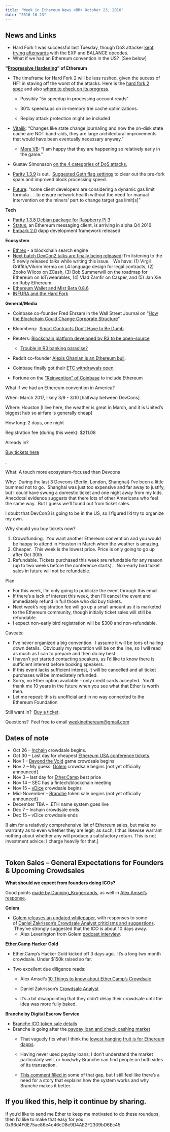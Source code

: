 ```yaml
---
title: "Week in Ethereum News <BR> October 23, 2016"
date: "2016-10-23"
---
```


## News and Links  

- Hard Fork 1 was successful last Tuesday, though DoS attacker [kept trying](https://t.umblr.com/redirect?z=https%3A%2F%2Fetherscan.io%2Faddress%2F0xb6389d6575966f946e190b9d538c3259857ed2c7&t=Nzc1MmYwZTRkZDRhNTg0NDk4Mzg5OTQ5NDE5NzQ5ODA4OWJjYTQ4OCxRWkJBcWJBTA%3D%3D&b=t%3AQ8svKXOQOFn4j1wJ-IeWRA&p=https%3A%2F%2Fwww.weekinethereum.com%2Fpost%2F155174927273%2Foctober-23-2016&m=0) [afterwards](https://t.umblr.com/redirect?z=https%3A%2F%2Fetherscan.io%2Faddress%2F0xbd37ee00e47c0fe0def80bd95c498698b4a15235&t=NjNjNDVmMzBiMjcxYWEyYjIxMTdiMzJjMzYyZjg5ZWM0NmEyMGFlYSxRWkJBcWJBTA%3D%3D&b=t%3AQ8svKXOQOFn4j1wJ-IeWRA&p=https%3A%2F%2Fwww.weekinethereum.com%2Fpost%2F155174927273%2Foctober-23-2016&m=0) with the EXP and BALANCE opcodes.
- What if we had an Ethereum convention in the US?  \[See below\]

**“[Progressive Hardening](https://t.umblr.com/redirect?z=https%3A%2F%2Fwww.reddit.com%2Fr%2Fethereum%2Fcomments%2F58i8e0%2Fupdate_on_hf_2_and_client_optimizations%2Fd90wci0%2F%3Fcontext%3D3&t=NTU0NTM1ZmM0NmFlZGY1YjNiNzI4YTdkZjU1YjQ2ZDYyYzcyNWI3MyxRWkJBcWJBTA%3D%3D&b=t%3AQ8svKXOQOFn4j1wJ-IeWRA&p=https%3A%2F%2Fwww.weekinethereum.com%2Fpost%2F155174927273%2Foctober-23-2016&m=0)” of Ethereum**

- The timeframe for Hard Fork 2 will be less rushed, given the sucess of HF1 in staving off the worst of the attacks. Here is the [hard fork 2 spec](https://t.umblr.com/redirect?z=https%3A%2F%2Fgithub.com%2Fethereum%2FEIPs%2Fissues%2F158&t=MGQ0N2IzMTQ2YzJkZmE5MTRhNzM4MWQyOGU5OGViYzQzMGRlZWU0YixRWkJBcWJBTA%3D%3D&b=t%3AQ8svKXOQOFn4j1wJ-IeWRA&p=https%3A%2F%2Fwww.weekinethereum.com%2Fpost%2F155174927273%2Foctober-23-2016&m=0) and also [where to check on its progress](https://t.umblr.com/redirect?z=https%3A%2F%2Fgithub.com%2Fethereum%2Fgo-ethereum%2Fpull%2F3179&t=NjBmMmU0MjYwNzMxZDczNzU1MTdkYTMxMTlmNTIxMGYyMmI5MGUwNCxRWkJBcWJBTA%3D%3D&b=t%3AQ8svKXOQOFn4j1wJ-IeWRA&p=https%3A%2F%2Fwww.weekinethereum.com%2Fpost%2F155174927273%2Foctober-23-2016&m=0).
    - Possibly “5x speedup in processing account reads”  
        
    - 30% speedsups on in-memory trie cache optimizations.  
        
    - Replay attack protection might be included  
        
- [Vitalik](https://t.umblr.com/redirect?z=https%3A%2F%2Fwww.reddit.com%2Fr%2Fethereum%2Fcomments%2F58i8e0%2Fupdate_on_hf_2_and_client_optimizations%2Fd90wci0%2F%3Fcontext%3D3&t=NTU0NTM1ZmM0NmFlZGY1YjNiNzI4YTdkZjU1YjQ2ZDYyYzcyNWI3MyxRWkJBcWJBTA%3D%3D&b=t%3AQ8svKXOQOFn4j1wJ-IeWRA&p=https%3A%2F%2Fwww.weekinethereum.com%2Fpost%2F155174927273%2Foctober-23-2016&m=0): “Changes like state change journaling and now the on-disk state cache are NOT band-aids, they are large architectural improvements that would have been eventually necessary anyway.”
    - [More VB](https://t.umblr.com/redirect?z=https%3A%2F%2Fwww.reddit.com%2Fr%2Fethereum%2Fcomments%2F58aelh%2Fattention_miners_recommending_miners_lower_the%2Fd8ywjrr%2F&t=ZDU5NGZkODQ3MTFlYjA1OWI2NmFiMWRlZWY0NjU1NDlhODBkZDhmYixRWkJBcWJBTA%3D%3D&b=t%3AQ8svKXOQOFn4j1wJ-IeWRA&p=https%3A%2F%2Fwww.weekinethereum.com%2Fpost%2F155174927273%2Foctober-23-2016&m=0): “I am happy that they are happening so relatively early in the game.”  
        
- Gustav Simonsson [on the 4 categories of DoS attacks.](https://t.umblr.com/redirect?z=https%3A%2F%2Fwww.reddit.com%2Fr%2Fethereum%2Fcomments%2F589l6b%2Flol_i_think_its_another_attack_contract_burns%2Fd8z31te%2F&t=NTljMTAwMjc3NTM1OTI3MTZkZDBiOTUyYTc3Mzk3NmZjZWE4OGJmYyxRWkJBcWJBTA%3D%3D&b=t%3AQ8svKXOQOFn4j1wJ-IeWRA&p=https%3A%2F%2Fwww.weekinethereum.com%2Fpost%2F155174927273%2Foctober-23-2016&m=0)
- [Parity 1.3.9](https://t.umblr.com/redirect?z=https%3A%2F%2Fgithub.com%2Fethcore%2Fparity%2Freleases%2Ftag%2Fv1.3.9&t=OWQ1OWI5NWE2OWJkNzA3YjMzODI0YjMxYjg1ZDRiYjQ3NDc5NzAyZixRWkJBcWJBTA%3D%3D&b=t%3AQ8svKXOQOFn4j1wJ-IeWRA&p=https%3A%2F%2Fwww.weekinethereum.com%2Fpost%2F155174927273%2Foctober-23-2016&m=0) is out.  [Suggested Geth flag settings](https://t.umblr.com/redirect?z=https%3A%2F%2Fwww.reddit.com%2Fr%2Fethereum%2Fcomments%2F58bnef%2Fif_you_are_running_a_geth_node_try_refastsyncing%2F&t=MDBhYTZlNjQwNDJjNjM5MzhjZGJkNTM2MzJmNWVjY2I1NGU2YTE1NSxRWkJBcWJBTA%3D%3D&b=t%3AQ8svKXOQOFn4j1wJ-IeWRA&p=https%3A%2F%2Fwww.weekinethereum.com%2Fpost%2F155174927273%2Foctober-23-2016&m=0) to clear out the pre-fork spam and improved block processing speed.
- [Future](https://t.umblr.com/redirect?z=https%3A%2F%2Fwww.reddit.com%2Fr%2Fethereum%2Fcomments%2F58n6ok%2Fminers_please_run_with_targetgaslimit_2000000%2F&t=Y2FjZTk3MzVmMmQ5ZGIxZjQ3NDU5YWNlN2IxMGQzZmRhNWIwNWEzOCxRWkJBcWJBTA%3D%3D&b=t%3AQ8svKXOQOFn4j1wJ-IeWRA&p=https%3A%2F%2Fwww.weekinethereum.com%2Fpost%2F155174927273%2Foctober-23-2016&m=0): “some client developers are considering a dynamic gas limit formula . . .to ensure network health without the need for manual intervention on the miners’ part to change target gas limit\[s\]”

**Tech**

- [Parity 1.3.8 Debian package for Raspberry Pi 3](https://t.umblr.com/redirect?z=https%3A%2F%2Fwww.reddit.com%2Fr%2Fethereum%2Fcomments%2F57n8gv%2Fparity_138_debian_package_for_raspberrypi_3%2F&t=MWE2ZmZmYWFiNWY0MWFkNzljYjQ3MTYxYmQ1YzRhYzJhMjNjMmZjYSxRWkJBcWJBTA%3D%3D&b=t%3AQ8svKXOQOFn4j1wJ-IeWRA&p=https%3A%2F%2Fwww.weekinethereum.com%2Fpost%2F155174927273%2Foctober-23-2016&m=0)
- [Status](https://t.umblr.com/redirect?z=https%3A%2F%2Fblog.status.im%2Fintroducing-status-ethereum-918b1447274&t=Y2Y0Yjg2MWNhNDA5NGE2OWVkMmU4ZTg3YmM4NTIzNDAzYjJiYmEwMSxRWkJBcWJBTA%3D%3D&b=t%3AQ8svKXOQOFn4j1wJ-IeWRA&p=https%3A%2F%2Fwww.weekinethereum.com%2Fpost%2F155174927273%2Foctober-23-2016&m=0), an Ethereum messaging client, is arriving in alpha Q4 2016
- [Embark 2.0](https://t.umblr.com/redirect?z=https%3A%2F%2Fgithub.com%2Fiurimatias%2Fembark-framework&t=YTc3YmM3Y2QyNGJmODFlZDQ1NWRiZmQ4ODZiOTM4NWMxNjFkNzlkNSxRWkJBcWJBTA%3D%3D&b=t%3AQ8svKXOQOFn4j1wJ-IeWRA&p=https%3A%2F%2Fwww.weekinethereum.com%2Fpost%2F155174927273%2Foctober-23-2016&m=0) dapp development framework released

**Ecosystem**

- [Ethrex](https://t.umblr.com/redirect?z=https%3A%2F%2Fethrex.io%2Ffeatures&t=YjdmNzYzYTVlNTQyZTRiYzA2MGEwMTM0MDEwMjZmMWI4ODQ4MDUzMCxRWkJBcWJBTA%3D%3D&b=t%3AQ8svKXOQOFn4j1wJ-IeWRA&p=https%3A%2F%2Fwww.weekinethereum.com%2Fpost%2F155174927273%2Foctober-23-2016&m=0) - a blockchain search engine
- [Next batch DevCon2 talks are finally being released](https://t.umblr.com/redirect?z=https%3A%2F%2Fwww.youtube.com%2Fchannel%2FUCNOfzGXD_C9YMYmnefmPH0g&t=Y2FkNzNiZGI4Y2Q1ZGQ4ODQ3ZWIyNmU5ZDYyOGU1NWNlYTA0NDUwNyxRWkJBcWJBTA%3D%3D&b=t%3AQ8svKXOQOFn4j1wJ-IeWRA&p=https%3A%2F%2Fwww.weekinethereum.com%2Fpost%2F155174927273%2Foctober-23-2016&m=0)! I’m listening to the 5 newly released talks while writing this issue.   We have: (1) Virgil Griffith/Vikrim Verma on L4 language design for legal contracts, (2) Zooko Wilcox on ZCash, (3) Bob Summerwill on the roadmap for Ethereum on IoT/wearables, (4) Vlad Zamfir on Casper, and (5) Jan Xie on Ruby Ethereum.
- [Ethereum Wallet and Mist Beta 0.8.6](https://t.umblr.com/redirect?z=https%3A%2F%2Fgithub.com%2Fethereum%2Fmist%2Freleases%2Ftag%2Fv0.8.6&t=NGMyOGMwOTczYTRiOTcwMGFlMGExMTI5MDVhYjU4MDgyMjNlZDI2MCxRWkJBcWJBTA%3D%3D&b=t%3AQ8svKXOQOFn4j1wJ-IeWRA&p=https%3A%2F%2Fwww.weekinethereum.com%2Fpost%2F155174927273%2Foctober-23-2016&m=0)
- [INFURA and the Hard Fork](https://t.umblr.com/redirect?z=https%3A%2F%2Fmedium.com%2Finfura%2Fthe-ethereum-hard-fork-and-infura-35c3e584fc4d%3Fsource%3DlinkShare-5019dc1c5a90-1476826862&t=YTlmZTFiYmJkMjU0YTgyNTUyNmM4MTMwN2I2NjJlNjBkOGU1NjM3ZixRWkJBcWJBTA%3D%3D&b=t%3AQ8svKXOQOFn4j1wJ-IeWRA&p=https%3A%2F%2Fwww.weekinethereum.com%2Fpost%2F155174927273%2Foctober-23-2016&m=0)

**General/Media**

- Coinbase co-founder Fred Ehrsam in the Wall Street Journal on “[How the Blockchain Could Change Corporate Structure](https://t.umblr.com/redirect?z=http%3A%2F%2Fwww.wsj.com%2Farticles%2Fhow-the-blockchain-could-change-corporate-structure-1476887998&t=ZTU5ZjUwYzE5MWI3NTVlYjBmZGNlY2IxOTU3NjY3NmEzZjc5OTkxMixRWkJBcWJBTA%3D%3D&b=t%3AQ8svKXOQOFn4j1wJ-IeWRA&p=https%3A%2F%2Fwww.weekinethereum.com%2Fpost%2F155174927273%2Foctober-23-2016&m=0)”
- Bloomberg:  [Smart Contracts Don’t Have to Be Dumb](https://t.umblr.com/redirect?z=https%3A%2F%2Fwww.bloomberg.com%2Fview%2Farticles%2F2016-10-21%2Fsmart-contracts-don-t-have-to-be-dumb&t=MTQ3Y2Y3ZTdlODE0NTBjZDcwYWNiYTNhNmRlODE3ZWQxNjFkZjk2MyxRWkJBcWJBTA%3D%3D&b=t%3AQ8svKXOQOFn4j1wJ-IeWRA&p=https%3A%2F%2Fwww.weekinethereum.com%2Fpost%2F155174927273%2Foctober-23-2016&m=0)
- Reuters: [Blockchain platform developed by R3 to be open-source](https://t.umblr.com/redirect?z=http%3A%2F%2Fwww.reuters.com%2Farticle%2Fus-banks-blockchain-r3-exclusive-idUSKCN12K17E&t=ZDVlNjJkYTIyMDc5MjE3OWQ5MmEzZjAwZTg2NWQ3NWNhZWIwMmNkNixRWkJBcWJBTA%3D%3D&b=t%3AQ8svKXOQOFn4j1wJ-IeWRA&p=https%3A%2F%2Fwww.weekinethereum.com%2Fpost%2F155174927273%2Foctober-23-2016&m=0)
    - [Trouble in R3 banking paradise?](https://t.umblr.com/redirect?z=http%3A%2F%2Fwww.bankingtech.com%2F612342%2Ftrouble-in-the-r3-paradise%2F&t=Yjc4MTBlNmI5YjgwOTZkNWRlOWEyNGM1YTRiNTk1ZGIwMDA1NWZmYixRWkJBcWJBTA%3D%3D&b=t%3AQ8svKXOQOFn4j1wJ-IeWRA&p=https%3A%2F%2Fwww.weekinethereum.com%2Fpost%2F155174927273%2Foctober-23-2016&m=0)  
        
- Reddit co-founder [Alexis Ohanian is an Ethereum bull](https://twitter.com/alexisohanian/status/788513364532133888).
- Coinbase finally got their [ETC withdrawals open](https://twitter.com/GDAX/status/789197569821773824).
- Fortune on the [“Reinvention” of Coinbase](https://t.umblr.com/redirect?z=http%3A%2F%2Ffortune.com%2F2016%2F10%2F19%2Fcoinbase-redesign-bitcoin-ethereum%2F&t=MTdhMTNiZWUxMDY3MGZjYjk3NmE3ODQxNjRmYzAzYjFlM2M1NTkyOSxRWkJBcWJBTA%3D%3D&b=t%3AQ8svKXOQOFn4j1wJ-IeWRA&p=https%3A%2F%2Fwww.weekinethereum.com%2Fpost%2F155174927273%2Foctober-23-2016&m=0) to include Ethereum

What if we had an Ethereum convention in America?

When: March 2017, likely 3/9 - 3/10 \[halfway between DevCons\]

Where: Houston \[I live here, the weather is great in March, and it is United’s biggest hub so airfare is generally cheap\]

How long: 2 days, one night

Registration fee (during this week): $211.08

Already in?  

[Buy tickets here](https://t.umblr.com/redirect?z=https%3A%2F%2Fethereum.ticketleap.com%2F2017-ethereum-usa-conference%2F&t=MWQ4NmViYmU0MTI3NjcxMTBkZjAwYjU1YWZmZGFhOGVlMGE1M2U0MixRWkJBcWJBTA%3D%3D&b=t%3AQ8svKXOQOFn4j1wJ-IeWRA&p=https%3A%2F%2Fwww.weekinethereum.com%2Fpost%2F155174927273%2Foctober-23-2016&m=0)

.

What: A touch more ecosystem-focused than Devcons

Why:  During the last 3 Devcons (Berlin, London, Shanghai) I’ve been a little bummed not to go.  Shanghai was just too expensive and far away to justify, but I could have swung a domestic ticket and one night away from my kids. Anecdotal evidence suggests that there lots of other Americans who feel the same way.  But I guess we’ll found out from ticket sales.

I doubt that DevCon3 is going to be in the US, so I figured I’d try to organize my own.

Why should you buy tickets now?

1. Crowdfunding.  You want another Ethereum convention and you would be happy to attend in Houston in March when the weather is amazing.
2. Cheaper.  This week is the lowest price. Price is only going to go up after Oct 30th.
3. Refundable. Tickets purchased this week are refundable for any reason (up to two weeks before the conference starts).   Non-early bird ticket sales in future will not be refundable.

Plan

- For this week, I’m only going to publicize the event through this email.
- If there’s a lack of interest this week, then I’ll cancel the event and immediately refund in full those who did buy tickets.
- Next week’s registration fee will go up a small amount as it is marketed to the Ethereum community, though initially ticket sales will still be refundable.
- I expect non-early bird registration will be $300 and non-refundable.

Caveats:

- I’ve never organized a big convention.  I assume it will be tons of nailing down details.  Obviously my reputation will be on the line, so I will read as much as I can to prepare and then do my best.
- I haven’t yet started contacting speakers, as I’d like to know there is sufficient interest before booking speakers.
- If this event lacks sufficient interest, it will be cancelled and all ticket purchases will be immediately refunded.
- Sorry, no Ether option available – only credit cards accepted.  You’ll thank me 10 years in the future when you see what that Ether is worth then.
- Let me repeat: this is unofficial and in no way connected to the Ethereum Foundation

Still want in?  [Buy a ticket](https://t.umblr.com/redirect?z=https%3A%2F%2Fethereum.ticketleap.com%2F2017-ethereum-usa-conference%2F&t=MWQ4NmViYmU0MTI3NjcxMTBkZjAwYjU1YWZmZGFhOGVlMGE1M2U0MixRWkJBcWJBTA%3D%3D&b=t%3AQ8svKXOQOFn4j1wJ-IeWRA&p=https%3A%2F%2Fwww.weekinethereum.com%2Fpost%2F155174927273%2Foctober-23-2016&m=0).

Questions?  Feel free to email weekinethereum@gmail.com                             

## Dates of note  

- Oct 26 – [Inchain](https://t.umblr.com/redirect?z=http%3A%2F%2Fico.inchain.io&t=YjkzMjc4MmJhMzI5ZTBjOWQ2ZDBkZDZmMjUzYzEyMTEzMTJhNTQ1MyxRWkJBcWJBTA%3D%3D&b=t%3AQ8svKXOQOFn4j1wJ-IeWRA&p=https%3A%2F%2Fwww.weekinethereum.com%2Fpost%2F155174927273%2Foctober-23-2016&m=0) crowdsale begins.
- Oct 30 – Last day for cheapest [Ethereum USA conference tickets](https://t.umblr.com/redirect?z=https%3A%2F%2Fethereum.ticketleap.com%2F2017-ethereum-usa-conference%2F&t=MWQ4NmViYmU0MTI3NjcxMTBkZjAwYjU1YWZmZGFhOGVlMGE1M2U0MixRWkJBcWJBTA%3D%3D&b=t%3AQ8svKXOQOFn4j1wJ-IeWRA&p=https%3A%2F%2Fwww.weekinethereum.com%2Fpost%2F155174927273%2Foctober-23-2016&m=0).
- Nov 1 – [Beyond the Void](https://t.umblr.com/redirect?z=http%3A%2F%2Fbeyond-the-void.net%2F&t=NTAzMmY5OTFhOTdlMzczN2U0NTgxZDMzNWYxOTAxOGNiZGE0NzBkMCxRWkJBcWJBTA%3D%3D&b=t%3AQ8svKXOQOFn4j1wJ-IeWRA&p=https%3A%2F%2Fwww.weekinethereum.com%2Fpost%2F155174927273%2Foctober-23-2016&m=0) game crowdsale begins
- Nov 2 – My guess: [Golem](https://t.umblr.com/redirect?z=https%3A%2F%2Fgolem.network%2F&t=M2U2YWZiOGIxZjlmOTIzOGE0MDg0ODViYTUwNzlkZjZmMDVjODQ1YixRWkJBcWJBTA%3D%3D&b=t%3AQ8svKXOQOFn4j1wJ-IeWRA&p=https%3A%2F%2Fwww.weekinethereum.com%2Fpost%2F155174927273%2Foctober-23-2016&m=0) crowdsale begins \[not yet officially announced\]
- Nov 3 – last day for [Ether.Camp](https://t.umblr.com/redirect?z=https%3A%2F%2Fhack.ether.camp%2Fsale&t=ZTQzMzFkZDZkNjE0YjMxNjBmNDBiMjUxMmJlYTJjOGFmNzcwZTRkNyxRWkJBcWJBTA%3D%3D&b=t%3AQ8svKXOQOFn4j1wJ-IeWRA&p=https%3A%2F%2Fwww.weekinethereum.com%2Fpost%2F155174927273%2Foctober-23-2016&m=0) best price
- Nov 14 – SEC has a fintech/blockchain meeting
- Nov 15 – [vDice](https://t.umblr.com/redirect?z=http%3A%2F%2Fcrowdsale.vdice.io%2F&t=OTBkNzZmNmQzZDVkMmFkMzI3OTBkODc4MzEwNjdlODU1YWMwOWIzMyxRWkJBcWJBTA%3D%3D&b=t%3AQ8svKXOQOFn4j1wJ-IeWRA&p=https%3A%2F%2Fwww.weekinethereum.com%2Fpost%2F155174927273%2Foctober-23-2016&m=0) crowdsale begins
- Mid-November – [Branche](https://t.umblr.com/redirect?z=http%3A%2F%2Fwww.branche.io%2F&t=OTY1MmYyYWI1MmIyOTdjOWE2ZDgzMTFiZjJkMTc4Y2QzOTVlNjE1MyxRWkJBcWJBTA%3D%3D&b=t%3AQ8svKXOQOFn4j1wJ-IeWRA&p=https%3A%2F%2Fwww.weekinethereum.com%2Fpost%2F155174927273%2Foctober-23-2016&m=0) token sale begins (not yet officially announced)
- December TBA – .ETH name system goes live
- Dec 7 – Inchain crowdsale ends
- Dec 15 – vDice crowdsale ends

\[I aim for a relatively comprehensive list of Ethereum sales, but make no warranty as to even whether they are legit; as such, I thus likewise warrant nothing about whether any will produce a satisfactory return. This is not investment advice; I charge heavily for that.\]                                                          

## Token Sales – General Expectations for Founders & Upcoming Crowdsales  

**What should we expect from founders doing ICOs?**

Good points [made by Dunning\_Krugerrands](https://t.umblr.com/redirect?z=https%3A%2F%2Fwww.reddit.com%2Fr%2Fethtrader%2Fcomments%2F58mf7w%2Ficos_what_we_expect%2Fd925zgm%2F%3Fcontext%3D3&t=YTZlNzVhOTA0YzU1YTI0MjM3M2FlZDI4NTY5ZWVkYmI3MzMxZWE1NSxRWkJBcWJBTA%3D%3D&b=t%3AQ8svKXOQOFn4j1wJ-IeWRA&p=https%3A%2F%2Fwww.weekinethereum.com%2Fpost%2F155174927273%2Foctober-23-2016&m=0), as well in [Alex Amsel’s response](https://t.umblr.com/redirect?z=https%3A%2F%2Fwww.reddit.com%2Fr%2Fethtrader%2Fcomments%2F58mf7w%2Ficos_what_we_expect%2Fd92h2gd%2F%3Fcontext%3D3&t=MTJlMGEyOGQ4YTFkMGNmNWE4MmM5YmQwODQ4ZWUyZWY1YTJkOTMyMyxRWkJBcWJBTA%3D%3D&b=t%3AQ8svKXOQOFn4j1wJ-IeWRA&p=https%3A%2F%2Fwww.weekinethereum.com%2Fpost%2F155174927273%2Foctober-23-2016&m=0).

**Golem**

- [Golem releases an updated whitepaper](https://t.umblr.com/redirect?z=https%3A%2F%2Fgolem.network%2Fdoc%2FReleasecandidateGolemwhitepaper.pdf&t=YThkMjZkODJkNjgyMjNlODBhMDI5NzljMzAwYmU0MjAwMjhiMzA2ZSxRWkJBcWJBTA%3D%3D&b=t%3AQ8svKXOQOFn4j1wJ-IeWRA&p=https%3A%2F%2Fwww.weekinethereum.com%2Fpost%2F155174927273%2Foctober-23-2016&m=0), with responses to some of [Daniel Zakrisson’s Crowdsale Analyst criticisms and suggestions](https://t.umblr.com/redirect?z=https%3A%2F%2Fwww.reddit.com%2Fr%2Fethereum%2Fcomments%2F57x1oh%2Fthe_crowdsale_analyst_golem_preliminary_thoughts%2F&t=NTdmYzEzNTVjZTViNmU1NjM1MDZkOTI2MGNhOTJjNTBkNWE4Y2I4YSxRWkJBcWJBTA%3D%3D&b=t%3AQ8svKXOQOFn4j1wJ-IeWRA&p=https%3A%2F%2Fwww.weekinethereum.com%2Fpost%2F155174927273%2Foctober-23-2016&m=0).  They’ve strongly suggested that the ICO is about 10 days away.
    - Alex Leverington from Golem [podcast interview](https://t.umblr.com/redirect?z=http%3A%2F%2Fwww.theblockchainshow.com%2F22-alex-leverington-from-golem-project%2F&t=MmFkN2IxOWVjM2M1ZjUzZjlmODU3ZDM3ZGRhMWE2YTFhNmYzMDBlNixRWkJBcWJBTA%3D%3D&b=t%3AQ8svKXOQOFn4j1wJ-IeWRA&p=https%3A%2F%2Fwww.weekinethereum.com%2Fpost%2F155174927273%2Foctober-23-2016&m=0).  
        

**Ether.Camp Hacker Gold**

- Ether.Camp’s Hacker Gold kicked off 3 days ago.  It’s a long two month crowdsale. Under $150k raised so far.  
    
- Two excellent due diligence reads:
    
    - Alex Amsel’s [10 Things to know about Ether.Camp’s Crowdsale](https://t.umblr.com/redirect?z=https%3A%2F%2Fmedium.com%2F%40Alex_Amsel%2F10-things-to-know-about-ether-camps-crowdsale-877810fd6419%23.2jqcjg9sl&t=NDg4MzQwN2UzZTQxZjAwM2Y0MDAyMmUyZmU1NTYyNTU3NDFiZTZkMCxRWkJBcWJBTA%3D%3D&b=t%3AQ8svKXOQOFn4j1wJ-IeWRA&p=https%3A%2F%2Fwww.weekinethereum.com%2Fpost%2F155174927273%2Foctober-23-2016&m=0)
    - Daniel Zakrisson’s [Crowdsale Analyst](https://t.umblr.com/redirect?z=https%3A%2F%2Fwww.reddit.com%2Fr%2Fethereum%2Fcomments%2F585oth%2Fthe_crowdsale_analyst_ethercamp_the_altruistic%2F&t=ODIyNTg1MWY5OGM1Yzg5NWQ3NzE0ODliYTI3NTkxMGU4ZDliNjgwMixRWkJBcWJBTA%3D%3D&b=t%3AQ8svKXOQOFn4j1wJ-IeWRA&p=https%3A%2F%2Fwww.weekinethereum.com%2Fpost%2F155174927273%2Foctober-23-2016&m=0)
    
    - It’s a bit disappointing that they didn’t delay their crowdsale until the idea was more fully baked.  
        

**Branche by Digital Escrow Service**

- [Branche ICO token sale details](https://t.umblr.com/redirect?z=https%3A%2F%2Fmedium.com%2F%40branche%2Fbranche-ico-token-sale-details-50d3971b279b%23.x3ri9ixu2&t=OWViYWI1MDdkYWRjZTg2MDExZTY3ZjQxZTJjMWEwY2RlZjMzZDc4ZSxRWkJBcWJBTA%3D%3D&b=t%3AQ8svKXOQOFn4j1wJ-IeWRA&p=https%3A%2F%2Fwww.weekinethereum.com%2Fpost%2F155174927273%2Foctober-23-2016&m=0)
- Branche is going after the [payday loan and check cashing market](https://t.umblr.com/redirect?z=https%3A%2F%2Fmedium.com%2F%40branche%2Fdes-announces-the-branche-platform-1a0f454bdae7%23.tyak6515q&t=ODA3Yjk0ZDQ2ZThjMjliMmZmZTBhZWYzOTYwZDllZGJkOTBhNGI2OSxRWkJBcWJBTA%3D%3D&b=t%3AQ8svKXOQOFn4j1wJ-IeWRA&p=https%3A%2F%2Fwww.weekinethereum.com%2Fpost%2F155174927273%2Foctober-23-2016&m=0)
    - That vaguely fits what I think the [lowest hanging fruit is for Ethereum dapps](https://t.umblr.com/redirect?z=http%3A%2F%2Fwww.evanvanness.com%2Fpost%2F150000659151%2Fwhats-happening-in-ethereum-issue-2-82816&t=NWE4ZjFjMzBhYjYzODIwYjdlY2VjZjA4MzU2ZTk4YWI4N2Y5OGY0YSxRWkJBcWJBTA%3D%3D&b=t%3AQ8svKXOQOFn4j1wJ-IeWRA&p=https%3A%2F%2Fwww.weekinethereum.com%2Fpost%2F155174927273%2Foctober-23-2016&m=0).  
        
    - Having never used payday loans, I don’t understand the market particularly well, or how/why Branche can find people on both sides of its transaction.  
        
    - [This comment filled in](https://t.umblr.com/redirect?z=https%3A%2F%2Fwww.reddit.com%2Fr%2Fethtrader%2Fcomments%2F58ilgo%2Fbranche_ico_token_sale_details%2Fd91rih3%2F&t=YjgyNTE5YWUxY2EyMWRkMTNkNGQ5MjAyNDk2YzNlZjkzZWVjMTZhYSxRWkJBcWJBTA%3D%3D&b=t%3AQ8svKXOQOFn4j1wJ-IeWRA&p=https%3A%2F%2Fwww.weekinethereum.com%2Fpost%2F155174927273%2Foctober-23-2016&m=0) some of that gap, but I still feel like there’s a need for a story that explains how the system works and why Branche makes it better.  
        

## If you liked this, help it continue by sharing.

If you’d like to send me Ether to keep me motivated to do these roundups, then I’d like to make that easy for you: 0x96d4F0E75ae86e4c46cD8e9D4AE2F2309bD6Ec45
